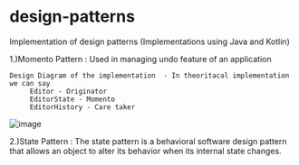 # design-patterns
Implementation of design patterns (Implementations using Java and Kotlin)

1.)Momento Pattern :  Used in managing undo feature of an application

    Design Diagram of the implementation  - In theoritacal implementation we can say
         Editor - Originator
         EditorState - Momento
         EditorHistory - Care taker
  
  ![image](https://user-images.githubusercontent.com/4921099/118596977-aabbf700-b7de-11eb-9f32-7a445e40ffb1.png)

2.)State Pattern : The state pattern is a behavioral software design pattern that allows an object to alter its behavior when its internal state changes.